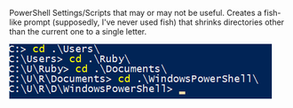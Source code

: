 PowerShell Settings/Scripts that may or may not be useful. Creates a fish-like
prompt (supposedly, I've never used fish) that shrinks directories other than
the current one to a single letter.

![Screenshot of updated PowerShell prompt](prompt.png)
